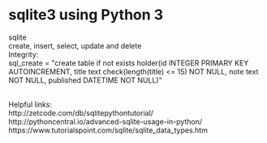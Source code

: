 # sqlite3 using Python 3
sqlite
<br>
create, insert, select, update and delete
<br>
Integrity:
<br>
sql_create = "create table if not exists holder(id INTEGER PRIMARY KEY AUTOINCREMENT, title text check(length(title) <= 15) NOT NULL,  note text NOT NULL, published DATETIME NOT NULL)"

<br>
Helpful links:
<br>
http://zetcode.com/db/sqlitepythontutorial/
<br>
http://pythoncentral.io/advanced-sqlite-usage-in-python/
<br>
https://www.tutorialspoint.com/sqlite/sqlite_data_types.htm

